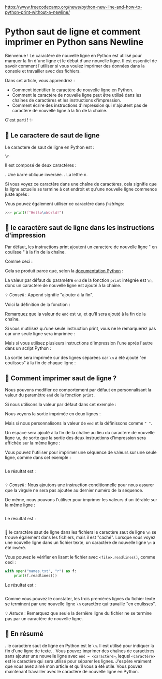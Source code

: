https://www.freecodecamp.org/news/python-new-line-and-how-to-python-print-without-a-newline/

# Python saut de ligne et comment imprimer en Python sans Newline

Bienvenue ! Le caractère de nouvelle ligne en Python est utilisé pour marquer la fin d'une ligne et le début d'une nouvelle ligne. Il est essentiel de savoir comment l'utiliser si vous voulez imprimer des données dans la console et travailler avec des fichiers.

Dans cet article, vous apprendrez :

- Comment identifier le caractère de nouvelle ligne en Python.
- Comment le caractère de nouvelle ligne peut être utilisé dans les chaînes de caractères et les instructions d'impression.
- Comment écrire des instructions d'impression qui n'ajoutent pas de caractère de nouvelle ligne à la fin de la chaîne.

C'est parti ! ✨

## 🔹 Le caractere de saut de ligne 

Le caractere de saut de ligne  en Python est :

```
\n
```

Il est composé de deux caractères :

. Une barre oblique inversée.
. La lettre n.

Si vous voyez ce caractère dans une chaîne de caractères, cela signifie que la ligne actuelle se termine à cet endroit et qu'une nouvelle ligne commence juste après :


Vous pouvez également utiliser ce caractère dans  *f-strings*:

```python
>>> print(f"Hello\nWorld!")
```


## 🔸 le caractère saut de ligne dans les instructions d'impression

Par défaut, les instructions print ajoutent un caractère de nouvelle ligne " en coulisse " à la fin de la chaîne.

Comme ceci :

Cela se produit parce que, selon la [documentation Python](https://docs.python.org/3/library/functions.html#print) :

La valeur par défaut du paramètre `end` de la fonction `print` intégrée est `\n`, donc un caractère de nouvelle ligne est ajouté à la chaîne.

💡 *Conseil* : Append signifie "ajouter à la fin".

Voici la définition de la fonction :

Remarquez que la valeur de `end` est `\n`, et qu'il sera ajouté à la fin de la chaîne.

Si vous n'utilisez qu'une seule instruction print, vous ne le remarquerez pas car une seule ligne sera imprimée :

Mais si vous utilisez plusieurs instructions d'impression l'une après l'autre dans un script Python :

La sortie sera imprimée sur des lignes séparées car `\n` a été ajouté "en coulisses" à la fin de chaque ligne :

## 🔹 Comment imprimer saut de ligne ?

Nous pouvons modifier ce comportement par défaut en personnalisant la valeur du paramètre `end` de la fonction `print`.

Si nous utilisons la valeur par défaut dans cet exemple :

Nous voyons la sortie imprimée en deux lignes :

Mais si nous personnalisons la valeur de `end` et la définissons comme `" "`.

Un espace sera ajouté à la fin de la chaîne au lieu du caractère de nouvelle ligne `\n`, de sorte que la sortie des deux instructions d'impression sera affichée sur la même ligne :

Vous pouvez l'utiliser pour imprimer une séquence de valeurs sur une seule ligne, comme dans cet exemple :

```

```
Le résultat est :


```
```

💡 *Conseil* : Nous ajoutons une instruction conditionnelle pour nous assurer que la virgule ne sera pas ajoutée au dernier numéro de la séquence.

De même, nous pouvons l'utiliser pour imprimer les valeurs d'un itérable sur la même ligne :

```
```

Le résultat est :


```
```

🔸 le caractère saut de ligne dans les fichiers
le caractère saut de ligne `\n` se trouve également dans les fichiers, mais il est "caché". Lorsque vous voyez une nouvelle ligne dans un fichier texte, un caractère de nouvelle ligne `\n` a été inséré.

Vous pouvez le vérifier en lisant le fichier avec `<file>.readlines()`, comme ceci :


```python
with open("names.txt", "r") as f:
    print(f.readlines())
```
Le résultat est :

```
```

Comme vous pouvez le constater, les trois premières lignes du fichier texte se terminent par une nouvelle ligne `\n` caractère qui travaille "en coulisses".

💡 *Astuce* : Remarquez que seule la dernière ligne du fichier ne se termine pas par un caractère de nouvelle ligne.


## 🔹 En résumé

. le caractère saut de ligne en Python est le `\n`. Il est utilisé pour indiquer la fin d'une ligne de texte.
. Vous pouvez imprimer des chaînes de caractères sans ajouter une nouvelle ligne avec `end = <caractère>`, lequel `<caractère>` est le caractère qui sera utilisé pour séparer les lignes.
J'espère vraiment que vous avez aimé mon article et qu'il vous a été utile. Vous pouvez maintenant travailler avec le caractère de nouvelle ligne en Python.


